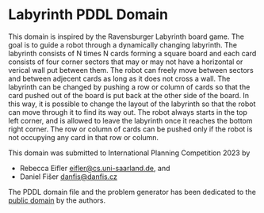 # Labyrinth PDDL Domain

This domain is inspired by the Ravensburger Labyrinth board game.
The goal is to guide a robot through a dynamically changing labyrinth.
The labyrinth consists of N times N cards forming a square board and each
card consists of four corner sectors that may or may not have a horizontal
or verical wall put between them. The robot can freely move between sectors
and between adjecent cards as long as it does not cross a wall. The
labyrinth can be changed by pushing a row or column of cards so that the
card pushed out of the board is put back at the other side of the board.
In this way, it is possible to change the layout of the labyrinth so that
the robot can move through it to find its way out.
The robot always starts in the top left corner, and is allowed to leave
the labyrinth once it reaches the bottom right corner. The row or column of
cards can be pushed only if the robot is not occupying any card in that row or
column.

This domain was submitted to International Planning Competition 2023 by
 - Rebecca Eifler <eifler@cs.uni-saarland.de>, and
 - Daniel Fišer <danfis@danfis.cz>

The PDDL domain file and the problem generator has been dedicated to the
[public domain](https://en.wikipedia.org/wiki/Public_domain) by the authors.
